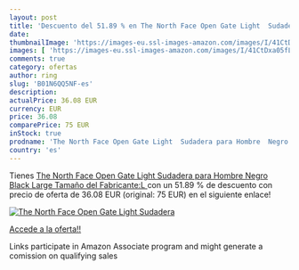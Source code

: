 ```yaml
---
layout: post
title: 'Descuento del 51.89 % en The North Face Open Gate Light  Sudadera'
date: 
thumbnailImage: 'https://images-eu.ssl-images-amazon.com/images/I/41CtDxa05fL._SL200_.jpg'
images: [ 'https://images-eu.ssl-images-amazon.com/images/I/41CtDxa05fL._SL200_.jpg' ]
comments: true
category: ofertas
author: ring
slug: 'B01N6QQ5NF-es'
description:
actualPrice: 36.08 EUR
currency: EUR
price: 36.08
comparePrice: 75 EUR
inStock: true
prodname: 'The North Face Open Gate Light  Sudadera para Hombre  Negro  Black   Large  Tamaño del Fabricante:L '
country: 'es'
---
```


Tienes [The North Face Open Gate Light  Sudadera para Hombre  Negro  Black   Large  Tamaño del Fabricante:L ](https://www.amazon.es/dp/B01N6QQ5NF/?tag=tolees-21) con un 51.89 % de descuento con precio de oferta de 36.08 EUR (original: 75 EUR) en el siguiente enlace!

[![The North Face Open Gate Light  Sudadera](https://images-eu.ssl-images-amazon.com/images/I/41CtDxa05fL._SL200_.jpg)](https://www.amazon.es/dp/B01N6QQ5NF/?tag=tolees-21)

[Accede a la oferta!!](https://www.amazon.es/dp/B01N6QQ5NF/?tag=tolees-21)

Links participate in Amazon Associate program and might generate a comission on qualifying sales


